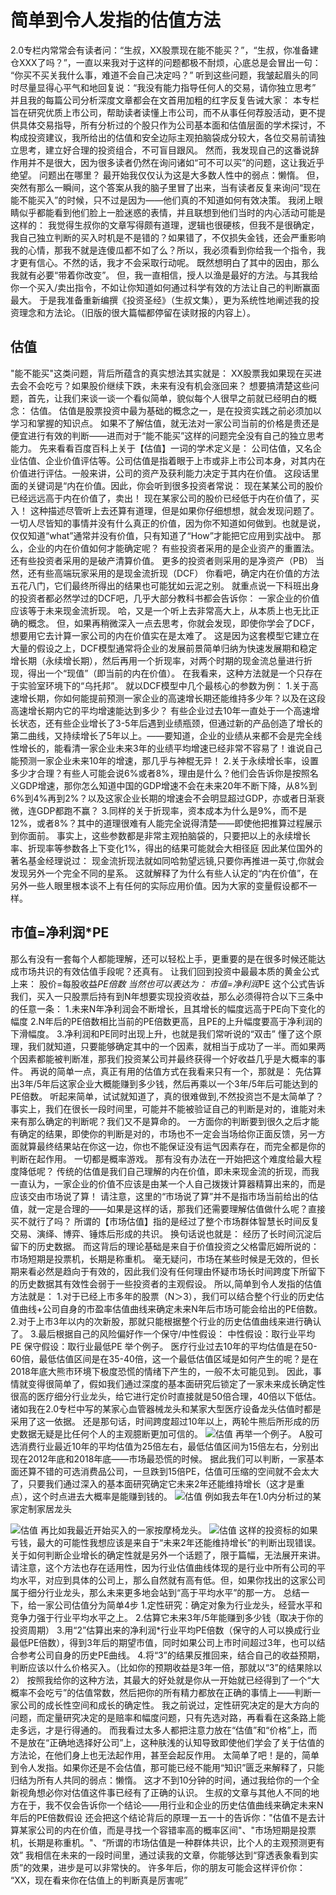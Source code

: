 # 简单到令人发指的估值方法

2.0专栏内常常会有读者问：“生叔，XX股票现在能不能买？”，“生叔，你准备建仓XXX了吗？”，一直以来我对于这样的问题都极不耐烦，心底总是会冒出一句：
“你买不买关我什么事，难道不会自己决定吗？”
听到这些问题，我皱起眉头的同时尽量显得心平气和地回复说：“我没有能力指导任何人的交易，请你独立思考”
并且我的每篇公司分析深度文章都会在文首用加粗的红字反复告诫大家：
本专栏旨在研究优质上市公司，帮助读者读懂上市公司，而不从事任何荐股活动，更不提供具体交易指导，所有分析过的个股只作为公司基本面和估值层面的学术探讨，不构成投资建议，我所给出的估值和安全边际主观拍脑袋成分较大，各位交易前请独立思考，建立好合理的投资组合，不可盲目跟风。
然而，我发现自己的这番说辞作用并不是很大，因为很多读者仍然在询问诸如“可不可以买”的问题，这让我近乎绝望。
问题出在哪里？
最开始我仅仅认为这是大多数人性中的弱点：懒惰。
但，突然有那么一瞬间，这个答案从我的脑子里冒了出来，当有读者反复来询问“现在能不能买入”的时候，只不过是因为——他们真的不知道如何有效决策。
我闭上眼睛似乎都能看到他们脸上一脸迷惑的表情，并且联想到他们当时的内心活动可能是这样的：
我觉得生叔你的文章写得颇有道理，逻辑也很硬核，但我不是很确定，我自己独立判断的买入时机是不是错的？如果错了，不仅损失金钱，还会严重影响我的心情，那我不就是连傻瓜都不如了么？所以，我必须看到你给我一个指令，我才更有信心。不然的话，我才不会采取行动呢。
既然想明白了其中的因由，那么我就有必要“带着你改变”。
但，我一直相信，授人以渔是最好的方法。与其我给你一个买入/卖出指令，不如让你知道如何通过科学有效的方法让自己的判断赢面最大。
于是我准备重新编撰《投资圣经》（生叔文集），更为系统性地阐述我的投资理念和方法论。（旧版的很大篇幅都停留在读财报的内容上）。
## 估值
"能不能买"这类问题，背后所蕴含的真实想法其实就是：
XX股票我如果现在买进去会不会吃亏？如果股价继续下跌，未来有没有机会涨回来？
想要搞清楚这些问题，首先，让我们来谈一谈一个看似简单，貌似每个人很早之前就已经明白的概念：
估值。
估值是股票投资中最为基础的概念之一，是在投资实践之前必须加以学习和掌握的知识点。
如果不了解估值，就无法对一家公司当前的价格是贵还是便宜进行有效的判断——进而对于“能不能买”这样的问题完全没有自己的独立思考能力。
先来看看百度百科上关于【估值】一词的学术定义是：
公司估值，又名企业估值、企业价值评估等。公司估值是指着眼于上市或非上市公司本身，对其内在价值进行评估。一般来讲，公司的资产及获利能力决定于其内在价值。
这段话里面的关键词是“内在价值。因此，你会听到很多投资者常说：
现在某某公司的股价已经远远高于内在价值了，卖出！
现在某家公司的股价已经低于内在价值了，买入！
这种描述尽管听上去还算有道理，但是如果你仔细想想，就会发现问题了。
一切人尽皆知的事情并没有什么真正的价值，因为你不知道如何做到。也就是说，仅仅知道“what”通常并没有价值，只有知道了“How”才能把它应用到实战中。
那么，企业的内在价值如何才能确定呢？
有些投资者采用的是企业资产的重置法。
还有些投资者采用的是破产清算价值。
更多的投资者则采用的是净资产（PB）
当然，还有些高端玩家采用的是现金流折现（DCF）
你看吧，确定内在价值的方法五花八门，它们最终所得出的结果也可能犹如云泥之别。
就重点说一下科班出身的投资者都必然学过的DCF吧，几乎大部分教科书都会告诉你：
一家企业的价值应该等于未来现金流折现。
哈，又是一个听上去非常高大上，从本质上也无比正确的概念。
但，如果再稍微深入一点去思考，你就会发现，即使你学会了DCF，想要用它去计算一家公司的内在价值实在是太难了。
这是因为这套模型它建立在大量的假设之上，DCF模型通常将企业的发展前景简单归纳为快速发展期和稳定增长期（永续增长期），然后再用一个折现率，对两个时期的现金流总量进行折现，得出一个“现值”（即当前的内在价值）。
在我看来，这种方法就是一个只存在于实验室环境下的“乌托邦”。
就以DCF模型中几个最核心的参数为例：
1.关于高速增长期，你如何能提前预测一家企业的高速增长期还能维持多少年？以及在这段高速增长期内它的平均增速能达到多少？
有些企业过去10年一直处于一个高速增长状态，还有些企业增长了3-5年后遇到业绩瓶颈，但通过新的产品创造了增长的第二曲线，又持续增长了5年以上。——要知道，企业的业绩从来都不会是完全线性增长的，能看清一家企业未来3年的业绩平均增速已经非常不容易了！谁说自己能预测一家企业未来10年的增速，那几乎与神棍无异！
2.关于永续增长率，设置多少才合理？有些人可能会说6%或者8%，理由是什么？他们会告诉你是按照名义GDP增速，那你怎么知道中国的GDP增速不会在未来20年不断下降，从8%到6%到4%再到2%？以及这家企业长期的增速会不会明显超过GDP，亦或者日渐衰微，连GDP都跑不赢？
3.同样的关于折现率，资本成本为什么是9%，而不是12%，或者8%？其中的道理很难有人能完全说得清楚——即使他把推算过程展示到你面前。
事实上，这些参数都是非常主观拍脑袋的，只要把以上的永续增长率、折现率等参数各上下变化1%，得出的结果可能就会大相径庭
因此某位国外的著名基金经理说过：
现金流折现法就如同哈勃望远镜,只要你再推进一英寸,你就会发现另外一个完全不同的星系。
这就解释了为什么有些人认定的“内在价值”，在另外一些人眼里根本谈不上有任何的实际应用价值。因为大家的变量假设都不一样。
## 市值=净利润*PE
那么有没有一套每个人都能理解，还可以轻松上手，更重要的是在很多时候还能达成市场共识的有效估值手段呢？还真有。
让我们回到投资中最最本质的黄金公式上来：
股价=每股收益*PE倍数
当然也可以表达为：
市值=净利润*PE
这个公式告诉我们，买入一只股票后持有到N年想要实现投资收益，那么必须得符合以下三条中的任意一条：
1.未来N年净利润会不断增长，且其增长的幅度远高于PE向下变化的幅度
2.N年后的PE倍数相比当前的PE倍数更高，且PE的上升幅度要高于净利润的下滑幅度。
3.净利润和PE同时出现上升，也就是我们常听说的“双击”
懂了这个原理，我们就知道，只要能够确定其中的一个因素，就相当于成功了一半。而如果两个因素都能被判断准，那我们投资某公司并最终获得一个好收益几乎是大概率的事件。
再说的简单一点，真正有用的估值方式在我看来只有一个，那就是：
先估算出3年/5年后这家企业大概能赚到多少钱，然后再乘以一个3年/5年后可能达到的PE倍数。
听起来简单，试试就知道了，真的很难做到,不然投资岂不是太简单了？
事实上，我们在很长一段时间里，可能并不能被验证自己的判断是对的，谁能对未来有那么确定的判断呢？我们又不是算命的。
一方面你的判断要到很久之后才能有确定的结果，即使你的判断是对的，市场也不一定会当场给你正面反馈，另一方面就算最终结果站在你这一边，你也不能保证没有运气因素存在，而完全都是你的判断在起作用。
一切都是概率游戏。
那有没有办法在一开始把这个难度给最大程度降低呢？
传统的估值是我们自己理解的内在价值，即未来现金流的折现，而我一直认为，一家企业的价值不应该是由某一个人自己拨拨计算器精算出来的，而是应该交由市场说了算！
请注意，这里的“市场说了算”并不是指市场当前给出的估值，就一定是合理的——如果是这样的话，那我们还需要理解估值做什么呢？直接买不就行了吗？
所谓的【市场估值】指的是经过了整个市场群体智慧长时间反复交易、演绎、博弈、锤炼后形成的共识。
换句话说也就是：
经历了长时间沉淀后留下的历史数据。
而这背后的理论基础是来自于价值投资之父格雷厄姆所说的：
市场短期是投票机，长期是称重机。
毫无疑问，市场在某些时候是无效的，但长期来看必然是趋向于有效的，因此我们没有任何理由怀疑市场长时间跨度下所留下的历史数据其有效性会弱于一些投资者的主观假设。
所以,简单到令人发指的估值方法就是：
1.对于已经上市多年的股票（N＞3），我们可以结合整个行业的历史估值曲线+公司自身的市盈率估值曲线来确定未来N年后市场可能会给出的PE倍数。
2.对于上市3年以内的次新股，那就只能根据整个行业的历史估值曲线来进行确认了。
3.最后根据自己的风险偏好作一个保守/中性假设：
中性假设：取行业平均PE
保守假设：取行业最低PE
举个例子。
医疗行业过去10年的平均估值是在50-60倍，最低估值区间是在35-40倍，这一个最低估值区域是如何产生的呢？是在2018年底大熊市环境下极度恐慌的情绪下产生的，一般不太可能见到。
因此，事情就变得很简单了，假如我们通过深度的基本面研究后锁定了一家未来成长确定性很高的医疗细分行业龙头，给它进行定价时直接就是50倍合理，40倍以下低估。诸如我在2.0专栏中写的某家心血管器械龙头和某家大型医疗设备龙头估值时都是采用了这一依据。
还是那句话，时间跨度超过10年以上，两轮牛熊后所形成的历史数据无疑是比任何个人的主观臆断更加可信的。
<img :src="$withBase('/images/估值/guzhi.jpg')" alt="估值">
再举一个例子。
A股可选消费行业最近10年的平均估值为25倍左右，最低估值区间为15倍左右，分别出现在2012年底和2018年底——市场最恐慌的时候。
据此我们可以判断，一家基本面还算不错的可选消费品公司，一旦跌到15倍PE，估值可压缩的空间就不会太大了，只要我们通过深入的基本面研究确定它未来2年还能维持增长（这才是重点），这个时点进去大概率是能赚到钱的。
<img :src="$withBase('/images/估值/gao.jpg')" alt="估值">
例如我去年在1.0内分析过的某家定制家居龙头

<img :src="$withBase('/images/估值/jiaju.jpg')" alt="估值">
再比如我最近开始买入的一家按摩椅龙头。
<img :src="$withBase('/images/估值/anmo.jpg')" alt="估值">
这样的投资标的如果亏钱，最大的可能性我想应该是来自于“未来2年还能维持增长”的判断出现错误。关于如何判断企业增长的确定性就是另外一个话题了，限于篇幅，无法展开来讲。
请注意，这个方法也存在适用性，因为行业估值曲线体现的是行业中所有公司的平均水平，对应到具体的公司上，那么自然就有高有低。但，如果你找出的这家公司属于细分行业龙头，那么未来更多地会站到“高于平均水平”的那一方。
总结一下，给一家公司估值分为简单4步
1.定性研究：确定对象为行业龙头，经营水平和竞争力强于行业平均水平之上。
2.估算它未来3年/5年能赚到多少钱（取决于你的投资周期）
3.用“2”估算出来的净利润*行业平均PE倍数（保守的人可以换成行业最低PE倍数），得到3年后的期望市值，同时如果公司上市时间超过3年，也可以结合参考公司自身的历史PE曲线。
4.将“3”的结果反推回来，结合自己的收益预期，判断应该以什么价格买入。（比如你的预期收益是3年一倍，那就以“3”的结果除以2）
按照我给你的这种方法，其最大的好处就是你从一开始就已经得到了一个“大概率不会吃亏”的估值常数，然后把你的所有精力都放在正确的事情上——判断一家公司的成长性空间和成长的确定性。
我之前说过，定性研究决定的是大方向的问题，而定量研究决定的是赔率和幅度问题，只有先选对路，再看看在这条路上能走多远，才是行得通的。
而我看过太多人都把注意力放在“估值”和“价格”上，而不是放在“正确地选择好公司”上，这种肤浅的认知导致即使他们学会了关于估值的方法论，在他们身上也无法起作用，甚至会起反作用。
太简单了吧！是的，简单到令人发指。如果你还是不会估值，那可能已经不能用“知识”匮乏来解释了，只能归结为所有人共同的弱点：懒惰。
这才不到10分钟的时间，通过我给你的一个全新视角想必你对估值这件事已经有了正确的认识。
生叔的文章与其他人不同的地方在于，我不仅会告诉你一个结论——用行业和企业的历史估值曲线来确定未来N年后的PE倍数假设
还会把这个结论背后的原理一五一十的告诉你："估值不是去计算某家公司的内在价值，而是寻找一个容错率高的概率区间"、"市场短期是投票机，长期是称重机。"、“所谓的市场估值是一种群体共识，比个人的主观预测更有效”
我相信在未来的一段时间里，通过读我的文章，你能够达到“穿透表象看到实质”的效果，进步是可以非常快的。
许多年后，你的朋友可能会这样评价你：
“XX，现在看来你在估值上的判断真是厉害呢”

